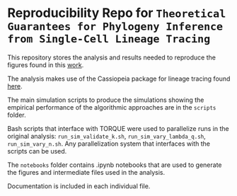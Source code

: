 Reproducibility Repo for `Theoretical Guarantees for Phylogeny Inference from Single-Cell Lineage Tracing`
=============================================================

This repository stores the analysis and results needed to reproduce the figures found in this [work](https://www.biorxiv.org/content/10.1101/2021.11.21.469464v1).

The analysis makes use of the Cassiopeia package for lineage tracing found [here](https://github.com/YosefLab/Cassiopeia).

The main simulation scripts to produce the simulations showing the empirical performance of the algorithmic approaches are in the `scripts` folder.

Bash scripts that interface with TORQUE were used to parallelize runs in the original analysis: `run_sim_validate_k.sh`, `run_sim_vary_lambda_q.sh`, `run_sim_vary_n.sh`. Any parallelization system that interfaces with the scripts can be used.

The `notebooks` folder contains .ipynb notebooks that are used to generate the figures and intermediate files used in the analysis. 

Documentation is included in each individual file.


